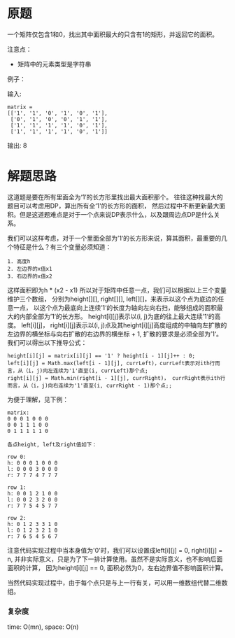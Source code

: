 # 原题
一个矩阵仅包含1和0，找出其中面积最大的只含有1的矩形，并返回它的面积。

注意点：

  - 矩阵中的元素类型是字符串

例子：

输入:

```
matrix = 
[['1', '1', '0', '1', '0', '1'],
 ['0', '1', '0', '0', '1', '1'],
 ['1', '1', '1', '1', '0', '1'],
 ['1', '1', '1', '1', '0', '1']]
 ```
 
输出: 8

# 解题思路
这道题是要在所有里面全为‘1’的长方形里找出最大面积那个。
往往这种找最大的题目可以考虑用DP，算出所有全‘1'的长方形的面积，
然后过程中不断更新最大面积。但是这道题难点是对于一个点来说DP表示什么，以及跟周边点DP是什么关系。

我们可以这样考虑，对于一个里面全部为’1‘的长方形来说，算其面积，最重要的几个特征是什么？有三个变量必须知道：

```
1. 高度h
2. 左边界的x值x1
3. 右边界的x值x2
```

这样面积即为h * (x2 - x1)
所以对于矩阵中任意一点，我们可以根据以上三个变量维护三个数组，
分别为height[][], right[][], left[][]，来表示以这个点为底边的任意一点，
以这个点为最底向上连续’1‘的长度为轴向左向右扫，能够组成的面积最大的内部全部为’1‘的长方形。
height[i][j]表示以(i, j)为底的往上最大连续’1‘的高度。
left[i][j]， right[i][j]表示以(i, j)点及其height[i][j]高度组成的中轴向左扩散的左边界的横坐标与向右扩散的右边界的横坐标 + 1, 
扩散的要求是必须全部为’1‘。我们可以得出以下推导公式：

```
height[i][j] = matrix[i][j] == '1' ? height[i - 1][j]++ : 0;
left[i][j] = Math.max(left[i - 1][j], currLeft)，currLeft表示对ith行而言，从（i，j)向左连续为'1'直至(i, currLeft)那个点;
right[i][j] = Math.min(right[i - 1][j], currRight)， currRight表示ith行而言，从（i，j)向右连续为'1'直至(i, currRight - 1)那个点;;
```

为便于理解，见下例：

```
matrix:
0 0 0 1 0 0 0 
0 0 1 1 1 0 0 
0 1 1 1 1 1 0

各点height, left及right值如下：

row 0:
h: 0 0 0 1 0 0 0
l: 0 0 0 3 0 0 0
r: 7 7 7 4 7 7 7

row 1:
h: 0 0 1 2 1 0 0
l: 0 0 2 3 2 0 0
r: 7 7 5 4 5 7 7 

row 2:
h: 0 1 2 3 3 1 0
l: 0 1 2 3 2 1 0
r: 7 6 5 4 5 6 7
```

注意代码实现过程中当本身值为'0'时，我们可以设置成left[i][j] = 0, right[i][j] = n, 
并非实际意义，只是为了下一排计算使用。虽然不是实际意义，也不影响后面面积的计算，
因为height[i][j] == 0, 面积必然为0，左右边界值不影响面积计算。

当然代码实现过程中，由于每个点只是与上一行有关，可以用一维数组代替二维数组。

### 复杂度
time: O(mn), space: O(n)

